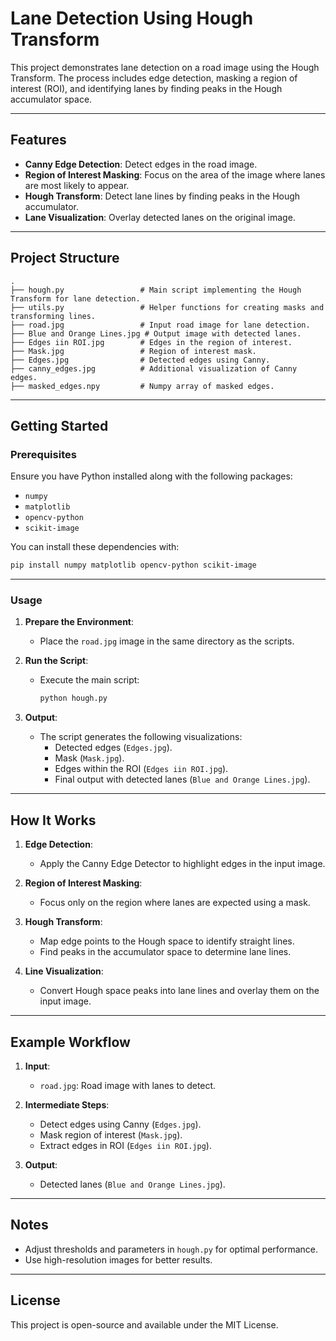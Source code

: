 
# Lane Detection Using Hough Transform

This project demonstrates lane detection on a road image using the Hough Transform. The process includes edge detection, masking a region of interest (ROI), and identifying lanes by finding peaks in the Hough accumulator space.

---

## Features

- **Canny Edge Detection**: Detect edges in the road image.
- **Region of Interest Masking**: Focus on the area of the image where lanes are most likely to appear.
- **Hough Transform**: Detect lane lines by finding peaks in the Hough accumulator.
- **Lane Visualization**: Overlay detected lanes on the original image.

---

## Project Structure

```
.
├── hough.py                 # Main script implementing the Hough Transform for lane detection.
├── utils.py                 # Helper functions for creating masks and transforming lines.
├── road.jpg                 # Input road image for lane detection.
├── Blue and Orange Lines.jpg # Output image with detected lanes.
├── Edges iin ROI.jpg        # Edges in the region of interest.
├── Mask.jpg                 # Region of interest mask.
├── Edges.jpg                # Detected edges using Canny.
├── canny_edges.jpg          # Additional visualization of Canny edges.
├── masked_edges.npy         # Numpy array of masked edges.
```

---

## Getting Started

### Prerequisites

Ensure you have Python installed along with the following packages:

- `numpy`
- `matplotlib`
- `opencv-python`
- `scikit-image`

You can install these dependencies with:

```bash
pip install numpy matplotlib opencv-python scikit-image
```

---

### Usage

1. **Prepare the Environment**:
   - Place the `road.jpg` image in the same directory as the scripts.

2. **Run the Script**:
   - Execute the main script:

     ```bash
     python hough.py
     ```

3. **Output**:
   - The script generates the following visualizations:
     - Detected edges (`Edges.jpg`).
     - Mask (`Mask.jpg`).
     - Edges within the ROI (`Edges iin ROI.jpg`).
     - Final output with detected lanes (`Blue and Orange Lines.jpg`).

---

## How It Works

1. **Edge Detection**:
   - Apply the Canny Edge Detector to highlight edges in the input image.

2. **Region of Interest Masking**:
   - Focus only on the region where lanes are expected using a mask.

3. **Hough Transform**:
   - Map edge points to the Hough space to identify straight lines.
   - Find peaks in the accumulator space to determine lane lines.

4. **Line Visualization**:
   - Convert Hough space peaks into lane lines and overlay them on the input image.

---

## Example Workflow

1. **Input**:
   - `road.jpg`: Road image with lanes to detect.

2. **Intermediate Steps**:
   - Detect edges using Canny (`Edges.jpg`).
   - Mask region of interest (`Mask.jpg`).
   - Extract edges in ROI (`Edges iin ROI.jpg`).

3. **Output**:
   - Detected lanes (`Blue and Orange Lines.jpg`).

---

## Notes

- Adjust thresholds and parameters in `hough.py` for optimal performance.
- Use high-resolution images for better results.

---

## License

This project is open-source and available under the MIT License.
